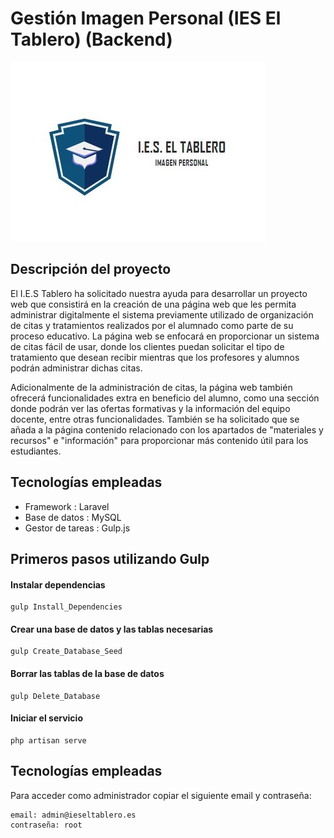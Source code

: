 # Gestión Imagen Personal (IES El Tablero) (Backend)

![LOGO DEL PROYECTO](https://github.com/ies-franciscodelosrios/gestion-imagen-personal-backend/blob/main/resources/views/Logotipo2.jpg)

## Descripción del proyecto

El I.E.S Tablero ha solicitado nuestra ayuda para desarrollar un proyecto web que consistirá en la creación de una página web que les permita administrar digitalmente el sistema previamente utilizado de organización de citas y tratamientos realizados por el alumnado como parte de su proceso educativo. La página web se enfocará en proporcionar un sistema de citas fácil de usar, donde los clientes puedan solicitar el tipo de tratamiento que desean recibir mientras que los profesores y alumnos podrán administrar dichas citas.

Adicionalmente de la administración de citas, la página web también ofrecerá funcionalidades extra en beneficio del alumno, como una sección donde podrán ver las ofertas formativas y la información del equipo docente, entre otras funcionalidades. También se ha solicitado que se añada a la página contenido relacionado con los apartados de "materiales y recursos" e "información" para proporcionar más contenido útil para los estudiantes.

## Tecnologías empleadas

-   Framework : Laravel
-   Base de datos : MySQL
-   Gestor de tareas : Gulp.js

## Primeros pasos utilizando Gulp

#### Instalar dependencias

    gulp Install_Dependencies

#### Crear una base de datos y las tablas necesarias

    gulp Create_Database_Seed

#### Borrar las tablas de la base de datos

    gulp Delete_Database

#### Iniciar el servicio

    php artisan serve

## Tecnologías empleadas

Para acceder como administrador copiar el siguiente email y contraseña:

```
email: admin@ieseltablero.es
contraseña: root
```